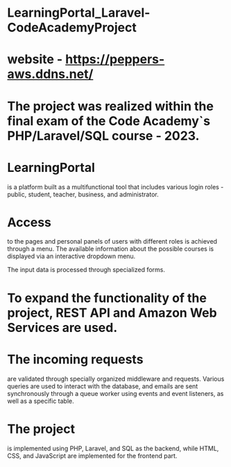 # LearningPortal_Laravel-CodeAcademyProject

# website - https://peppers-aws.ddns.net/

# The project was realized within the final exam of the Code Academy`s PHP/Laravel/SQL course - 2023.

# LearningPortal 
is a platform built as a multifunctional tool that includes various login roles - public, student, teacher, business, and administrator.

# Access 
to the pages and personal panels of users with different roles is achieved through a menu. The available information about the possible courses is displayed via an interactive dropdown menu.

The input data is processed through specialized forms.

# To expand the functionality of the project, REST API and Amazon Web Services are used.

# The incoming requests 
are validated through specially organized middleware and requests. Various queries are used to interact with the database, and emails are sent synchronously through a queue worker using events and event listeners, as well as a specific table.

# The project 
is implemented using PHP, Laravel, and SQL as the backend, while HTML, CSS, and JavaScript are implemented for the frontend part.